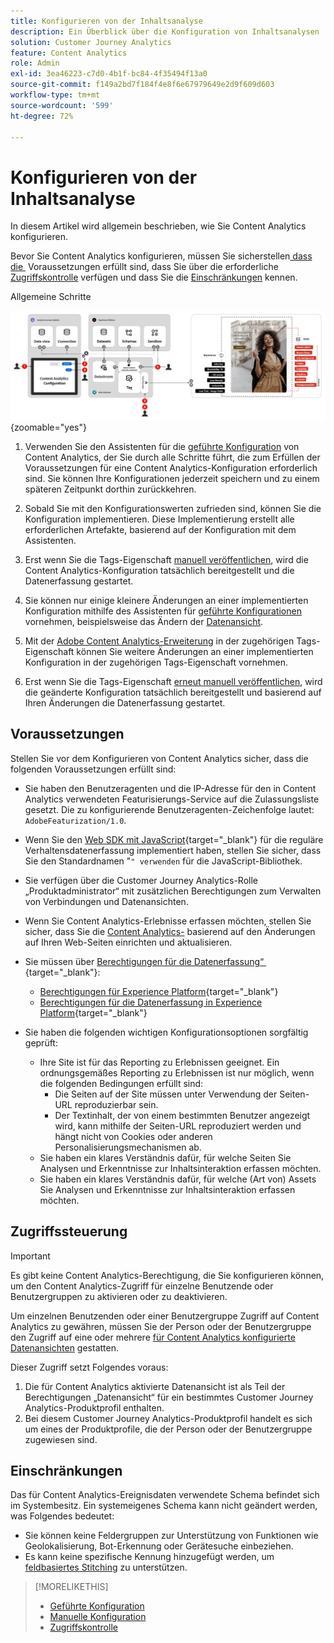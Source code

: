 ```yaml
---
title: Konfigurieren von der Inhaltsanalyse
description: Ein Überblick über die Konfiguration von Inhaltsanalysen
solution: Customer Journey Analytics
feature: Content Analytics
role: Admin
exl-id: 3ea46223-c7d0-4b1f-bc84-4f35494f13a0
source-git-commit: f149a2bd7f184f4e8f6e67979649e2d9f609d603
workflow-type: tm+mt
source-wordcount: '599'
ht-degree: 72%

---
```


# Konfigurieren von der Inhaltsanalyse

In diesem Artikel wird allgemein beschrieben, wie Sie Content Analytics konfigurieren.

Bevor Sie Content Analytics konfigurieren, müssen Sie sicherstellen[&#x200B; dass die &#x200B;](#prerequisites) Voraussetzungen erfüllt sind, dass Sie über die erforderliche [Zugriffskontrolle](#access-control) verfügen und dass Sie die [Einschränkungen](#limitations) kennen.


Allgemeine Schritte

![Konfiguration von Content Analytics](../assets/aca-configuration.svg){zoomable="yes"}

1. Verwenden Sie den Assistenten für die [geführte Konfiguration](guided.md) von Content Analytics, der Sie durch alle Schritte führt, die zum Erfüllen der Voraussetzungen für eine Content Analytics-Konfiguration erforderlich sind. Sie können Ihre Konfigurationen jederzeit speichern und zu einem späteren Zeitpunkt dorthin zurückkehren.
1. Sobald Sie mit den Konfigurationswerten zufrieden sind, können Sie die Konfiguration implementieren. Diese Implementierung erstellt alle erforderlichen Artefakte, basierend auf der Konfiguration mit dem Assistenten.
1. Erst wenn Sie die Tags-Eigenschaft [manuell veröffentlichen](manual.md), wird die Content Analytics-Konfiguration tatsächlich bereitgestellt und die Datenerfassung gestartet.

1. Sie können nur einige kleinere Änderungen an einer implementierten Konfiguration mithilfe des Assistenten für [geführte Konfigurationen](guided.md) vornehmen, beispielsweise das Ändern der [Datenansicht](/help/data-views/data-views.md).
1. Mit der [Adobe Content Analytics-Erweiterung](https://experienceleague.adobe.com/de/docs/experience-platform/tags/extensions/client/content-analytics/overview) in der zugehörigen Tags-Eigenschaft können Sie weitere Änderungen an einer implementierten Konfiguration in der zugehörigen Tags-Eigenschaft vornehmen.
1. Erst wenn Sie die Tags-Eigenschaft [erneut manuell veröffentlichen](manual.md), wird die geänderte Konfiguration tatsächlich bereitgestellt und basierend auf Ihren Änderungen die Datenerfassung gestartet.


## Voraussetzungen

Stellen Sie vor dem Konfigurieren von Content Analytics sicher, dass die folgenden Voraussetzungen erfüllt sind:

* Sie haben den Benutzeragenten und die IP-Adresse für den in Content Analytics verwendeten Featurisierungs-Service auf die Zulassungsliste gesetzt. Die zu konfigurierende Benutzeragenten-Zeichenfolge lautet: <code>AdobeFeaturization/1.0</code>.
* Wenn Sie den [Web SDK mit JavaScript](https://experienceleague.adobe.com/de/docs/experience-platform/web-sdk/install/library){target="_blank"} für die reguläre Verhaltensdatenerfassung implementiert haben, stellen Sie sicher, dass Sie den Standardnamen &quot;<code>&quot; verwenden</code> für die JavaScript-Bibliothek.
* Sie verfügen über die Customer Journey Analytics-Rolle „Produktadministrator“ mit zusätzlichen Berechtigungen zum Verwalten von Verbindungen und Datenansichten.
* Wenn Sie Content Analytics-Erlebnisse erfassen möchten, stellen Sie sicher, dass Sie die [Content Analytics-](manual.md#versioning) basierend auf den Änderungen auf Ihren Web-Seiten einrichten und aktualisieren.
* Sie müssen über [Berechtigungen für die Datenerfassung“ &#x200B;](https://experienceleague.adobe.com/de/docs/experience-platform/collection/permissions){target="_blank"}:
   * [Berechtigungen für Experience Platform](https://experienceleague.adobe.com/de/docs/experience-platform/collection/permissions#adobe-experience-platform-permissions){target="_blank"}
   * [Berechtigungen für die Datenerfassung in Experience Platform](https://experienceleague.adobe.com/de/docs/experience-platform/collection/permissions#adobe-experience-platform-data-collection-permissions){target="_blank"}
* Sie haben die folgenden wichtigen Konfigurationsoptionen sorgfältig geprüft:

   * Ihre Site ist für das Reporting zu Erlebnissen geeignet. Ein ordnungsgemäßes Reporting zu Erlebnissen ist nur möglich, wenn die folgenden Bedingungen erfüllt sind:
      * Die Seiten auf der Site müssen unter Verwendung der Seiten-URL reproduzierbar sein.
      * Der Textinhalt, der von einem bestimmten Benutzer angezeigt wird, kann mithilfe der Seiten-URL reproduziert werden und hängt nicht von Cookies oder anderen Personalisierungsmechanismen ab.
   * Sie haben ein klares Verständnis dafür, für welche Seiten Sie Analysen und Erkenntnisse zur Inhaltsinteraktion erfassen möchten.
   * Sie haben ein klares Verständnis dafür, für welche (Art von) Assets Sie Analysen und Erkenntnisse zur Inhaltsinteraktion erfassen möchten.


## Zugriffssteuerung

>[!IMPORTANT]
>
>Es gibt keine Content Analytics-Berechtigung, die Sie konfigurieren können, um den Content Analytics-Zugriff für einzelne Benutzende oder Benutzergruppen zu aktivieren oder zu deaktivieren.
>

Um einzelnen Benutzenden oder einer Benutzergruppe Zugriff auf Content Analytics zu gewähren, müssen Sie der Person oder der Benutzergruppe den Zugriff auf eine oder mehrere [für Content Analytics konfigurierte Datenansichten](guided.md#data-view) gestatten.

Dieser Zugriff setzt Folgendes voraus:

1. Die für Content Analytics aktivierte Datenansicht ist als Teil der Berechtigungen „Datenansicht“ für ein bestimmtes Customer Journey Analytics-Produktprofil enthalten.
1. Bei diesem Customer Journey Analytics-Produktprofil handelt es sich um eines der Produktprofile, die der Person oder der Benutzergruppe zugewiesen sind.

## Einschränkungen

Das für Content Analytics-Ereignisdaten verwendete Schema befindet sich im Systembesitz. Ein systemeigenes Schema kann nicht geändert werden, was Folgendes bedeutet:

* Sie können keine Feldergruppen zur Unterstützung von Funktionen wie Geolokalisierung, Bot-Erkennung oder Gerätesuche einbeziehen.
* Es kann keine spezifische Kennung hinzugefügt werden, um [feldbasiertes Stitching](/help/stitching/fbs.md) zu unterstützen.

>[!MORELIKETHIS]
>
>* [Geführte Konfiguration](guided.md)
>* [Manuelle Konfiguration](manual.md)
>* [Zugriffskontrolle](/help/technotes/access-control.md)
>
